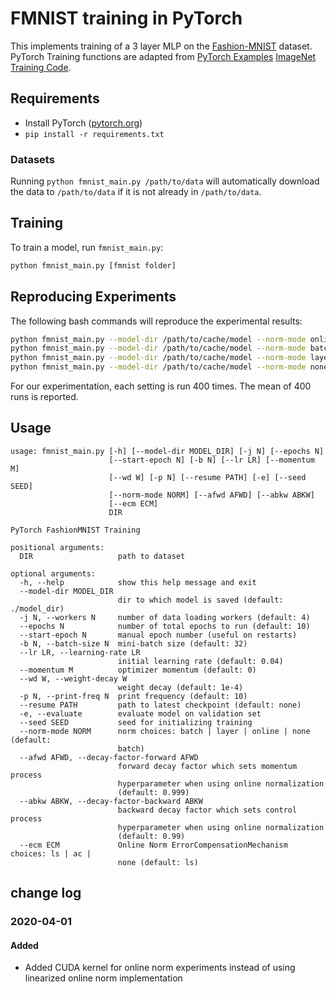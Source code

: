 # FMNIST training in PyTorch

This implements training of a 3 layer MLP on the 
[Fashion-MNIST](https://arxiv.org/abs/1708.07747) dataset. 
PyTorch Training functions are adapted from 
[PyTorch Examples](https://github.com/pytorch/examples) 
[ImageNet Training Code](https://github.com/pytorch/examples/tree/master/imagenet).

## Requirements

- Install PyTorch ([pytorch.org](http://pytorch.org))
- `pip install -r requirements.txt`

### Datasets

Running `python fmnist_main.py /path/to/data` will automatically download the 
data to `/path/to/data` if it is not already in `/path/to/data`.

## Training

To train a model, run `fmnist_main.py`:

```bash
python fmnist_main.py [fmnist folder]
```

## Reproducing Experiments

The following bash commands will reproduce the experimental results:
```bash
python fmnist_main.py --model-dir /path/to/cache/model --norm-mode online --afwd 0.999 --abkw 0.99
python fmnist_main.py --model-dir /path/to/cache/model --norm-mode batch
python fmnist_main.py --model-dir /path/to/cache/model --norm-mode layer
python fmnist_main.py --model-dir /path/to/cache/model --norm-mode none
```
For our experimentation, each setting is run 400 times. 
The mean of 400 runs is reported.


## Usage

```
usage: fmnist_main.py [-h] [--model-dir MODEL_DIR] [-j N] [--epochs N]
                      [--start-epoch N] [-b N] [--lr LR] [--momentum M]
                      [--wd W] [-p N] [--resume PATH] [-e] [--seed SEED]
                      [--norm-mode NORM] [--afwd AFWD] [--abkw ABKW]
                      [--ecm ECM]
                      DIR

PyTorch FashionMNIST Training

positional arguments:
  DIR                   path to dataset

optional arguments:
  -h, --help            show this help message and exit
  --model-dir MODEL_DIR
                        dir to which model is saved (default: ./model_dir)
  -j N, --workers N     number of data loading workers (default: 4)
  --epochs N            number of total epochs to run (default: 10)
  --start-epoch N       manual epoch number (useful on restarts)
  -b N, --batch-size N  mini-batch size (default: 32)
  --lr LR, --learning-rate LR
                        initial learning rate (default: 0.04)
  --momentum M          optimizer momentum (default: 0)
  --wd W, --weight-decay W
                        weight decay (default: 1e-4)
  -p N, --print-freq N  print frequency (default: 10)
  --resume PATH         path to latest checkpoint (default: none)
  -e, --evaluate        evaluate model on validation set
  --seed SEED           seed for initializing training
  --norm-mode NORM      norm choices: batch | layer | online | none (default:
                        batch)
  --afwd AFWD, --decay-factor-forward AFWD
                        forward decay factor which sets momentum process
                        hyperparameter when using online normalization
                        (default: 0.999)
  --abkw ABKW, --decay-factor-backward ABKW
                        backward decay factor which sets control process
                        hyperparameter when using online normalization
                        (default: 0.99)
  --ecm ECM             Online Norm ErrorCompensationMechanism choices: ls | ac |
                        none (default: ls)
```

## change log

### 2020-04-01

#### Added

- Added CUDA kernel for online norm experiments instead of using linearized online norm implementation
